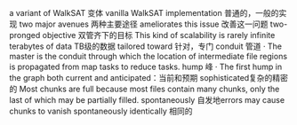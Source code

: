 a variant of WalkSAT 变体
vanilla WalkSAT implementation 普通的，一般的实现
two major avenues 两种主要途径
ameliorates this issue 改善这一问题
two-pronged objective 双管齐下的目标
This kind of scalability is rarely infinite
terabytes of data TB级的数据
tailored toward 针对，专门
conduit 管道
· The master is the conduit through which the location of intermediate file regions is propagated from map tasks to reduce tasks. 
hump 峰
· The first hump in the graph
both current and anticipated：当前和预期
sophisticated复杂的精密的
Most chunks are full because most files contain many chunks, only the last of which may be partially filled.
spontaneously 自发地errors may cause chunks to vanish spontaneously
identically 相同的